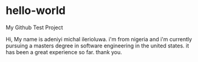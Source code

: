 # hello-world
My Github Test Project

Hi,
My name is adeniyi michal ilerioluwa. i'm from nigeria and i'm currently pursuing a masters degree in software engineering in the united states.
it has been a great experience so far.
thank you.

